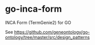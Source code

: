# go-inca-form
INCA Form (TermGenie2) for GO

See https://github.com/geneontology/go-ontology/tree/master/src/design_patterns


